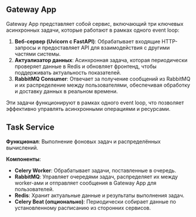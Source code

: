 ## Gateway App

Gateway App представляет собой сервис, включающий три ключевых асинхронных задачи, которые работают в рамках одного event loop:

1. **Веб-сервер (Uvicorn с FastAPI)**: Обрабатывает входящие HTTP-запросы и предоставляет API для взаимодействия с другими частями системы.
2. **Актуализатор данных**: Асинхронная задача, которая периодически проверяет данные в Redis и обновляет фронтенд, чтобы поддерживать актуальность показателей.
3. **RabbitMQ Consumer**: Отвечает за получение сообщений из RabbitMQ и их распределение между пользователями, обеспечивая обработку и доставку данных в реальном времени.

Эти задачи функционируют в рамках одного event loop, что позволяет эффективно управлять асинхронными операциями и ресурсами.

## Task Service

**Функционал**: Выполнение фоновых задач и распределённых вычислений.

**Компоненты**:
- **Celery Worker**: Обрабатывает задачи, поставленные в очередь.
- **RabbitMQ**: Управляет очередями задач, распределяет их между worker-ами и отправляет сообщения в Gateway App для пользователей.
- **Redis**: Хранит актуальные данные и результаты выполнения задач.
- **Celery Beat (опционально)**: Периодически собирает данные по установленному расписанию из сторонних сервисов.
